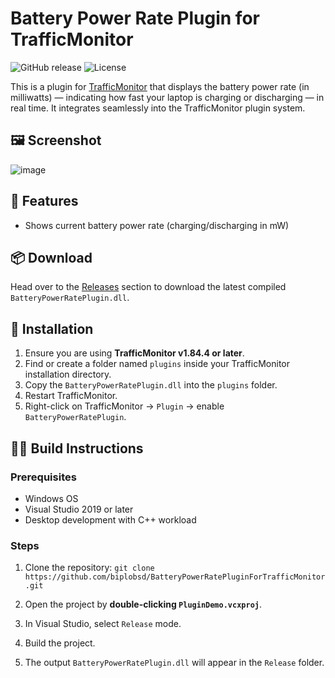 # Battery Power Rate Plugin for TrafficMonitor

![GitHub release](https://img.shields.io/github/v/release/biplobsd/BatteryPowerRatePluginForTrafficMonitor)
![License](https://img.shields.io/github/license/biplobsd/BatteryPowerRatePluginForTrafficMonitor)

This is a plugin for [TrafficMonitor](https://github.com/zhongyang219/TrafficMonitor) that displays the battery power rate (in milliwatts) — indicating how fast your laptop is charging or discharging — in real time. It integrates seamlessly into the TrafficMonitor plugin system.

## 🖼️ Screenshot
![image](https://github.com/user-attachments/assets/1e26ee4d-0943-4dd6-80d9-d21d64f48c42)

## 🔌 Features

- Shows current battery power rate (charging/discharging in mW)

## 📦 Download

Head over to the [Releases](https://github.com/biplobsd/BatteryPowerRatePluginForTrafficMonitor/releases) section to download the latest compiled `BatteryPowerRatePlugin.dll`.

## 📂 Installation

1. Ensure you are using **TrafficMonitor v1.84.4 or later**.
2. Find or create a folder named `plugins` inside your TrafficMonitor installation directory.
3. Copy the `BatteryPowerRatePlugin.dll` into the `plugins` folder.
4. Restart TrafficMonitor.
5. Right-click on TrafficMonitor → `Plugin` → enable `BatteryPowerRatePlugin`.

## 🧑‍💻 Build Instructions

### Prerequisites

- Windows OS
- Visual Studio 2019 or later
- Desktop development with C++ workload

### Steps

1. Clone the repository:
   `git clone https://github.com/biplobsd/BatteryPowerRatePluginForTrafficMonitor.git`

2. Open the project by **double-clicking `PluginDemo.vcxproj`**.
3. In Visual Studio, select `Release` mode.
4. Build the project.
5. The output `BatteryPowerRatePlugin.dll` will appear in the `Release` folder.

